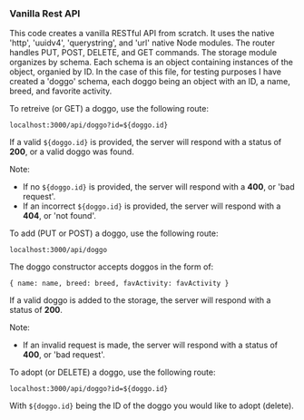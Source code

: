### Vanilla Rest API

This code creates a vanilla RESTful API from scratch. It uses the native 'http', 'uuidv4', 'querystring', and 'url' native Node modules. The router handles PUT, POST, DELETE, and GET commands. The storage module organizes by schema. Each schema is an object containing instances of the object, organied by ID. In the case of this file, for testing purposes I have created a 'doggo' schema, each doggo being an object with an ID, a name, breed, and favorite activity. 

To retreive (or GET) a doggo, use the following route:
```
localhost:3000/api/doggo?id=${doggo.id}
```
If a valid ```${doggo.id}``` is provided, the server will respond with a status of **200**, or a valid doggo was found.

Note: 
  - If no ```${doggo.id}``` is provided, the server will respond with a **400**, or 'bad request'.
  - If an incorrect ```${doggo.id}``` is provided, the server will respond with a **404**, or 'not found'.

To add (PUT or POST) a doggo, use the following route:
```
localhost:3000/api/doggo
```
The doggo constructor accepts doggos in the form of: 

``` { name: name, breed: breed, favActivity: favActivity } ```

If a valid doggo is added to the storage, the server will respond with a status of **200**.

Note:
  - If an invalid request is made, the server will respond with a status of **400**, or 'bad request'.

To adopt (or DELETE) a doggo, use the following route:
```
localhost:3000/api/doggo?id=${doggo.id}
```
With ```${doggo.id}``` being the ID of the doggo you would like to adopt (delete).